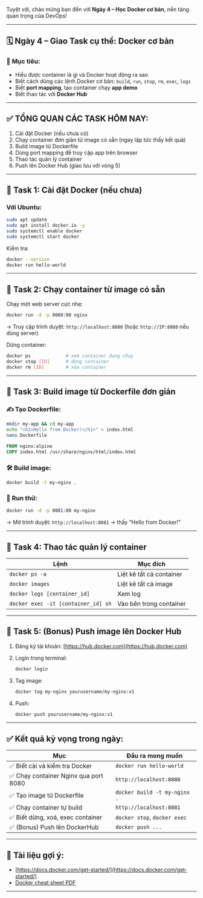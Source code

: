 Tuyệt vời, chào mừng bạn đến với **Ngày 4 – Học Docker cơ bản**, nền tảng quan trọng của DevOps!

---

## 🗓️ **Ngày 4 – Giao Task cụ thể: Docker cơ bản**

### 🎯 **Mục tiêu:**

* Hiểu được container là gì và Docker hoạt động ra sao
* Biết cách dùng các lệnh Docker cơ bản: `build`, `run`, `stop`, `rm`, `exec`, `logs`
* Biết **port mapping**, tạo container chạy **app demo**
* Biết thao tác với **Docker Hub**

---

## ✅ TỔNG QUAN CÁC TASK HÔM NAY:

1. Cài đặt Docker (nếu chưa có)
2. Chạy container đơn giản từ image có sẵn (ngay lập tức thấy kết quả)
3. Build image từ Dockerfile
4. Dùng port mapping để truy cập app trên browser
5. Thao tác quản lý container
6. Push lên Docker Hub (giao lưu với vòng 5)

---

## 🧩 **Task 1: Cài đặt Docker (nếu chưa)**

### Với Ubuntu:

```bash
sudo apt update
sudo apt install docker.io -y
sudo systemctl enable docker
sudo systemctl start docker
```

Kiểm tra:

```bash
docker --version
docker run hello-world
```

---

## 🧩 **Task 2: Chạy container từ image có sẵn**

Chạy một web server cực nhẹ:

```bash
docker run -d -p 8080:80 nginx
```

→ Truy cập trình duyệt: `http://localhost:8080` (hoặc `http://IP:8080` nếu dùng server)

Dừng container:

```bash
docker ps             # xem container đang chạy
docker stop [ID]      # dừng container
docker rm [ID]        # xóa container
```

---

## 🧩 **Task 3: Build image từ Dockerfile đơn giản**

### ✍️ Tạo Dockerfile:

```bash
mkdir my-app && cd my-app
echo "<h1>Hello from Docker!</h1>" > index.html
nano Dockerfile
```

```dockerfile
FROM nginx:alpine
COPY index.html /usr/share/nginx/html/index.html
```

### 🛠 Build image:

```bash
docker build -t my-nginx .
```

### 🚀 Run thử:

```bash
docker run -d -p 8081:80 my-nginx
```

→ Mở trình duyệt: `http://localhost:8081` → thấy “Hello from Docker!”

---

## 🧩 **Task 4: Thao tác quản lý container**

| Lệnh                                | Mục đích                 |
| ----------------------------------- | ------------------------ |
| `docker ps -a`                      | Liệt kê tất cả container |
| `docker images`                     | Liệt kê tất cả image     |
| `docker logs [container_id]`        | Xem log                  |
| `docker exec -it [container_id] sh` | Vào bên trong container  |

---

## 🧩 **Task 5: (Bonus) Push image lên Docker Hub**

1. Đăng ký tài khoản: [https://hub.docker.com](https://hub.docker.com)
2. Login trong terminal:

   ```bash
   docker login
   ```
3. Tag image:

   ```bash
   docker tag my-nginx yourusername/my-nginx:v1
   ```
4. Push:

   ```bash
   docker push yourusername/my-nginx:v1
   ```

---

## ✅ Kết quả kỳ vọng trong ngày:

| Mục                                  | Đầu ra mong muốn             |
| ------------------------------------ | ---------------------------- |
| ✅ Biết cài và kiểm tra Docker        | `docker run hello-world`     |
| ✅ Chạy container Nginx qua port 8080 | `http://localhost:8080`      |
| ✅ Tạo image từ Dockerfile            | `docker build -t my-nginx .` |
| ✅ Chạy container tự build            | `http://localhost:8081`      |
| ✅ Biết dừng, xoá, exec container     | `docker stop`, `docker exec` |
| ✅ (Bonus) Push lên DockerHub         | `docker push ...`            |

---

## 📘 Tài liệu gợi ý:

* [https://docs.docker.com/get-started/](https://docs.docker.com/get-started/)
* [Docker cheat sheet PDF](https://dockerlabs.collabnix.com/docker/cheatsheet/)

---


